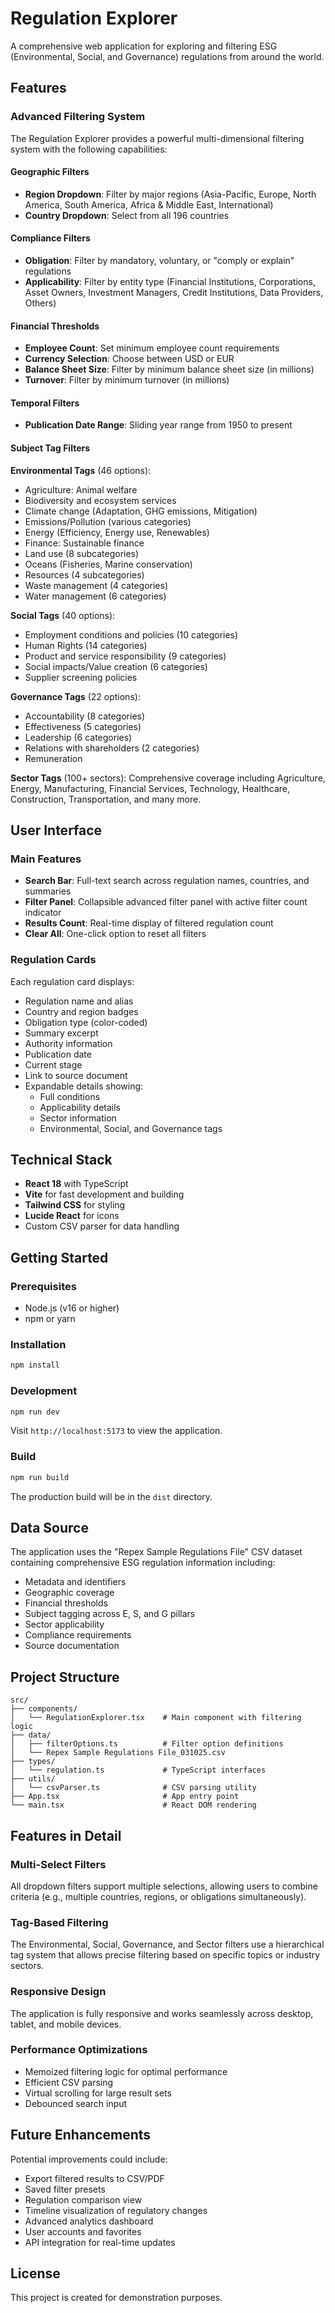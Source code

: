 # Regulation Explorer

A comprehensive web application for exploring and filtering ESG (Environmental, Social, and Governance) regulations from around the world.

## Features

### Advanced Filtering System

The Regulation Explorer provides a powerful multi-dimensional filtering system with the following capabilities:

#### Geographic Filters
- **Region Dropdown**: Filter by major regions (Asia-Pacific, Europe, North America, South America, Africa & Middle East, International)
- **Country Dropdown**: Select from all 196 countries

#### Compliance Filters
- **Obligation**: Filter by mandatory, voluntary, or "comply or explain" regulations
- **Applicability**: Filter by entity type (Financial Institutions, Corporations, Asset Owners, Investment Managers, Credit Institutions, Data Providers, Others)

#### Financial Thresholds
- **Employee Count**: Set minimum employee count requirements
- **Currency Selection**: Choose between USD or EUR
- **Balance Sheet Size**: Filter by minimum balance sheet size (in millions)
- **Turnover**: Filter by minimum turnover (in millions)

#### Temporal Filters
- **Publication Date Range**: Sliding year range from 1950 to present

#### Subject Tag Filters

**Environmental Tags** (46 options):
- Agriculture: Animal welfare
- Biodiversity and ecosystem services
- Climate change (Adaptation, GHG emissions, Mitigation)
- Emissions/Pollution (various categories)
- Energy (Efficiency, Energy use, Renewables)
- Finance: Sustainable finance
- Land use (8 subcategories)
- Oceans (Fisheries, Marine conservation)
- Resources (4 subcategories)
- Waste management (4 categories)
- Water management (6 categories)

**Social Tags** (40 options):
- Employment conditions and policies (10 categories)
- Human Rights (14 categories)
- Product and service responsibility (9 categories)
- Social impacts/Value creation (6 categories)
- Supplier screening policies

**Governance Tags** (22 options):
- Accountability (8 categories)
- Effectiveness (5 categories)
- Leadership (6 categories)
- Relations with shareholders (2 categories)
- Remuneration

**Sector Tags** (100+ sectors):
Comprehensive coverage including Agriculture, Energy, Manufacturing, Financial Services, Technology, Healthcare, Construction, Transportation, and many more.

## User Interface

### Main Features
- **Search Bar**: Full-text search across regulation names, countries, and summaries
- **Filter Panel**: Collapsible advanced filter panel with active filter count indicator
- **Results Count**: Real-time display of filtered regulation count
- **Clear All**: One-click option to reset all filters

### Regulation Cards
Each regulation card displays:
- Regulation name and alias
- Country and region badges
- Obligation type (color-coded)
- Summary excerpt
- Authority information
- Publication date
- Current stage
- Link to source document
- Expandable details showing:
  - Full conditions
  - Applicability details
  - Sector information
  - Environmental, Social, and Governance tags

## Technical Stack

- **React 18** with TypeScript
- **Vite** for fast development and building
- **Tailwind CSS** for styling
- **Lucide React** for icons
- Custom CSV parser for data handling

## Getting Started

### Prerequisites
- Node.js (v16 or higher)
- npm or yarn

### Installation

```bash
npm install
```

### Development

```bash
npm run dev
```

Visit `http://localhost:5173` to view the application.

### Build

```bash
npm run build
```

The production build will be in the `dist` directory.

## Data Source

The application uses the "Repex Sample Regulations File" CSV dataset containing comprehensive ESG regulation information including:
- Metadata and identifiers
- Geographic coverage
- Financial thresholds
- Subject tagging across E, S, and G pillars
- Sector applicability
- Compliance requirements
- Source documentation

## Project Structure

```
src/
├── components/
│   └── RegulationExplorer.tsx    # Main component with filtering logic
├── data/
│   ├── filterOptions.ts          # Filter option definitions
│   └── Repex Sample Regulations File_031025.csv
├── types/
│   └── regulation.ts             # TypeScript interfaces
├── utils/
│   └── csvParser.ts              # CSV parsing utility
├── App.tsx                       # App entry point
└── main.tsx                      # React DOM rendering
```

## Features in Detail

### Multi-Select Filters
All dropdown filters support multiple selections, allowing users to combine criteria (e.g., multiple countries, regions, or obligations simultaneously).

### Tag-Based Filtering
The Environmental, Social, Governance, and Sector filters use a hierarchical tag system that allows precise filtering based on specific topics or industry sectors.

### Responsive Design
The application is fully responsive and works seamlessly across desktop, tablet, and mobile devices.

### Performance Optimizations
- Memoized filtering logic for optimal performance
- Efficient CSV parsing
- Virtual scrolling for large result sets
- Debounced search input

## Future Enhancements

Potential improvements could include:
- Export filtered results to CSV/PDF
- Saved filter presets
- Regulation comparison view
- Timeline visualization of regulatory changes
- Advanced analytics dashboard
- User accounts and favorites
- API integration for real-time updates

## License

This project is created for demonstration purposes.
